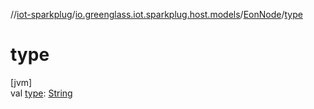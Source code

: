 //[iot-sparkplug](../../../index.md)/[io.greenglass.iot.sparkplug.host.models](../index.md)/[EonNode](index.md)/[type](type.md)

# type

[jvm]\
val [type](type.md): [String](https://kotlinlang.org/api/latest/jvm/stdlib/kotlin/-string/index.html)
